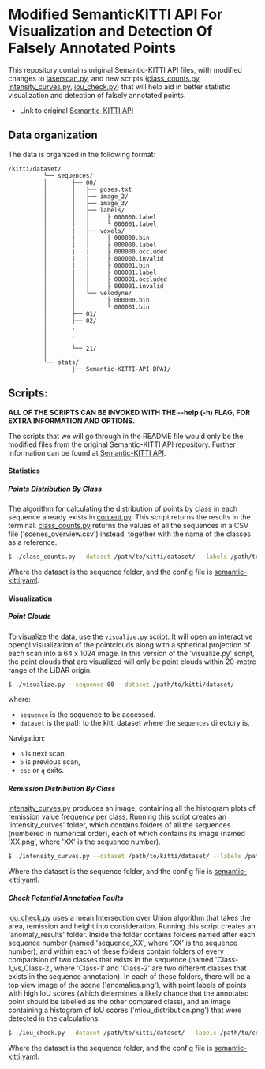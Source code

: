 # Modified SemanticKITTI API For Visualization and Detection Of Falsely Annotated Points

This repository contains original Semantic-KITTI API files, with modified changes to [laserscan.py](auxiliary/laserscan.py), and new scripts ([class_counts.py](class_counts.py), [intensity_curves.py](intensity_curves.py), [iou_check.py](iou_check.py)) that will help aid in better statistic visualization and detection of falsely annotated points. 

- Link to original [Semantic-KITTI API](https://github.com/PRBonn/semantic-kitti-api/tree/master)

## Data organization

The data is organized in the following format:

```
/kitti/dataset/
          └── sequences/
          │       ├── 00/
          │       │   ├── poses.txt
          │       │   ├── image_2/
          │       │   ├── image_3/
          │       │   ├── labels/
          │       │   │     ├ 000000.label
          │       │   │     └ 000001.label
          │       |   ├── voxels/
          │       |   |     ├ 000000.bin
          │       |   |     ├ 000000.label
          │       |   |     ├ 000000.occluded
          │       |   |     ├ 000000.invalid
          │       |   |     ├ 000001.bin
          │       |   |     ├ 000001.label
          │       |   |     ├ 000001.occluded
          │       |   |     ├ 000001.invalid
          │       │   └── velodyne/
          │       │         ├ 000000.bin
          │       │         └ 000001.bin
          │       ├── 01/
          │       ├── 02/
          │       .
          │       .
          │       .
          │       └── 21/
          │
          └── stats/
                  ├── Semantic-KITTI-API-DPAI/

```

## Scripts:

**ALL OF THE SCRIPTS CAN BE INVOKED WITH THE --help (-h) FLAG, FOR EXTRA INFORMATION AND OPTIONS.**

The scripts that we will go through in the README file would only be the modified 
files from the original Semantic-KITTI API repository. Further information can be
found at [Semantic-KITTI API](https://github.com/PRBonn/semantic-kitti-api/tree/master).

#### Statistics


##### Points Distribution By Class

The algorithm for calculating the distribution of points by class in each sequence
already exists in [content.py](content.py). This script returns the results in the
terminal. [class_counts.py](class_counts.py) returns the values of all the sequences
in a CSV file ('scenes_overview.csv') instead, together with the name of the classes as a reference.

```sh
$ ./class_counts.py --dataset /path/to/kitti/dataset/ --labels /path/to/config/file/
```
Where the dataset is the sequence folder, and the config file is [semantic-kitti.yaml](config/semantic-kitti.yaml).

#### Visualization 


##### Point Clouds

To visualize the data, use the `visualize.py` script. It will open an interactive
opengl visualization of the pointclouds along with a spherical projection of
each scan into a 64 x 1024 image. In this version of the 'visualize.py' script,
the point clouds that are visualized will only be point clouds within 20-metre range
of the LiDAR origin.

```sh
$ ./visualize.py --sequence 00 --dataset /path/to/kitti/dataset/
```

where:
- `sequence` is the sequence to be accessed.
- `dataset` is the path to the kitti dataset where the `sequences` directory is.

Navigation:
- `n` is next scan,
- `b` is previous scan,
- `esc` or `q` exits.

##### Remission Distribution By Class

[intensity_curves.py](intensity_curves.py) produces an image, containing all the 
histogram plots of remission value frequency per class. Running this script creates
an 'intensity_curves' folder, which contains folders of all the sequences (numbered
in numerical order), each of which contains its image (named 'XX.png', where 'XX' is
the sequence number).

```sh
$ ./intensity_curves.py --dataset /path/to/kitti/dataset/ --labels /path/to/config/file/
```
Where the dataset is the sequence folder, and the config file is [semantic-kitti.yaml](config/semantic-kitti.yaml).

##### Check Potential Annotation Faults

[iou_check.py](iou_check.py) uses a mean Intersection over Union algorithm that takes the area,
remission and height into consideration. Running this script creates an 'anomaly_results' folder.
Inside the folder contains folders named after each sequence number (named 'sequence_XX', where
'XX' is the sequence number), and within each of these folders contain folders of every comparision
of two classes that exists in the sequence (named 'Class-1_vs_Class-2', where 'Class-1' and 'Class-2'
are two different classes that exists in the sequence annotation). In each of these folders, there
will be a top view image of the scene ('anomalies.png'), with point labels of points with high IoU 
scores (which determines a likely chance that the annotated point should be labelled as the other 
compared class), and an image containing a histogram of IoU scores ('miou_distribution.png') that
were detected in the calculations.

```sh
$ ./iou_check.py --dataset /path/to/kitti/dataset/ --labels /path/to/config/file/
```
Where the dataset is the sequence folder, and the config file is [semantic-kitti.yaml](config/semantic-kitti.yaml).

